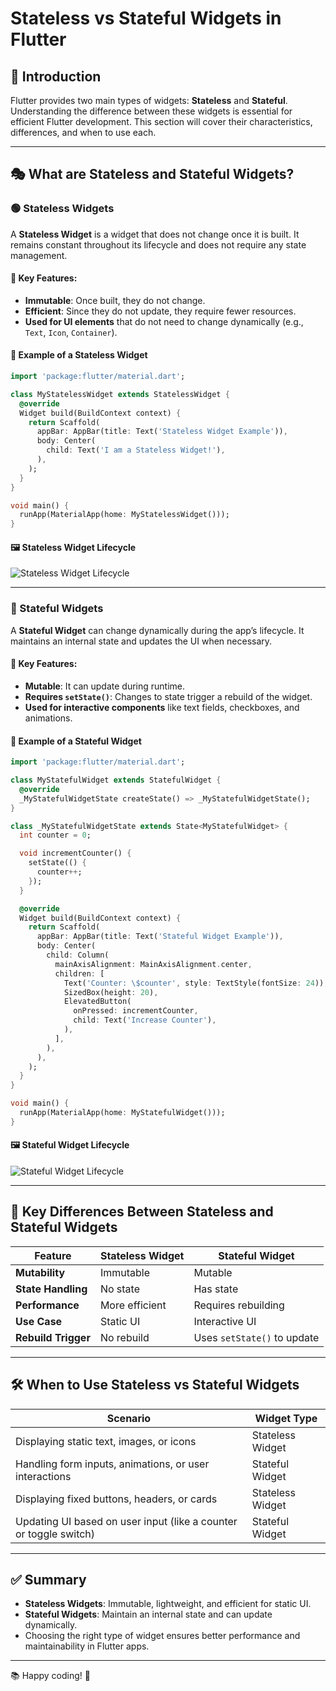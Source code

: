 # Stateless vs Stateful Widgets in Flutter

## 📌 Introduction
Flutter provides two main types of widgets: **Stateless** and **Stateful**. Understanding the difference between these widgets is essential for efficient Flutter development. This section will cover their characteristics, differences, and when to use each.

---

## 🎭 What are Stateless and Stateful Widgets?

### 🟢 Stateless Widgets
A **Stateless Widget** is a widget that does not change once it is built. It remains constant throughout its lifecycle and does not require any state management.

#### 🔹 Key Features:
- **Immutable**: Once built, they do not change.
- **Efficient**: Since they do not update, they require fewer resources.
- **Used for UI elements** that do not need to change dynamically (e.g., `Text`, `Icon`, `Container`).

#### 🔹 Example of a Stateless Widget

```dart
import 'package:flutter/material.dart';

class MyStatelessWidget extends StatelessWidget {
  @override
  Widget build(BuildContext context) {
    return Scaffold(
      appBar: AppBar(title: Text('Stateless Widget Example')),
      body: Center(
        child: Text('I am a Stateless Widget!'),
      ),
    );
  }
}

void main() {
  runApp(MaterialApp(home: MyStatelessWidget()));
}
```

#### 🖼️ Stateless Widget Lifecycle
![Stateless Widget Lifecycle](https://images.pexels.com/photos/981041/pexels-photo-981041.jpeg?cs=srgb&dl=action-american-car-asphalt-981041.jpg&fm=jpg)

---

### 🔵 Stateful Widgets
A **Stateful Widget** can change dynamically during the app’s lifecycle. It maintains an internal state and updates the UI when necessary.

#### 🔹 Key Features:
- **Mutable**: It can update during runtime.
- **Requires `setState()`**: Changes to state trigger a rebuild of the widget.
- **Used for interactive components** like text fields, checkboxes, and animations.

#### 🔹 Example of a Stateful Widget

```dart
import 'package:flutter/material.dart';

class MyStatefulWidget extends StatefulWidget {
  @override
  _MyStatefulWidgetState createState() => _MyStatefulWidgetState();
}

class _MyStatefulWidgetState extends State<MyStatefulWidget> {
  int counter = 0;

  void incrementCounter() {
    setState(() {
      counter++;
    });
  }

  @override
  Widget build(BuildContext context) {
    return Scaffold(
      appBar: AppBar(title: Text('Stateful Widget Example')),
      body: Center(
        child: Column(
          mainAxisAlignment: MainAxisAlignment.center,
          children: [
            Text('Counter: \$counter', style: TextStyle(fontSize: 24)),
            SizedBox(height: 20),
            ElevatedButton(
              onPressed: incrementCounter,
              child: Text('Increase Counter'),
            ),
          ],
        ),
      ),
    );
  }
}

void main() {
  runApp(MaterialApp(home: MyStatefulWidget()));
}
```

#### 🖼️ Stateful Widget Lifecycle
![Stateful Widget Lifecycle](https://raw.githubusercontent.com/flutter/assets-for-api-docs/main/assets/widgets/stateful_widget_lifecycle.png)

---

## 🔄 Key Differences Between Stateless and Stateful Widgets

| Feature             | Stateless Widget | Stateful Widget |
|---------------------|----------------|----------------|
| **Mutability**      | Immutable      | Mutable       |
| **State Handling**  | No state       | Has state    |
| **Performance**     | More efficient | Requires rebuilding |
| **Use Case**        | Static UI      | Interactive UI |
| **Rebuild Trigger** | No rebuild     | Uses `setState()` to update |

---

## 🛠️ When to Use Stateless vs Stateful Widgets

| Scenario | Widget Type |
|----------|------------|
| Displaying static text, images, or icons | Stateless Widget |
| Handling form inputs, animations, or user interactions | Stateful Widget |
| Displaying fixed buttons, headers, or cards | Stateless Widget |
| Updating UI based on user input (like a counter or toggle switch) | Stateful Widget |

---

## ✅ Summary
- **Stateless Widgets**: Immutable, lightweight, and efficient for static UI.
- **Stateful Widgets**: Maintain an internal state and can update dynamically.
- Choosing the right type of widget ensures better performance and maintainability in Flutter apps.

---

📚 Happy coding! 🚀
